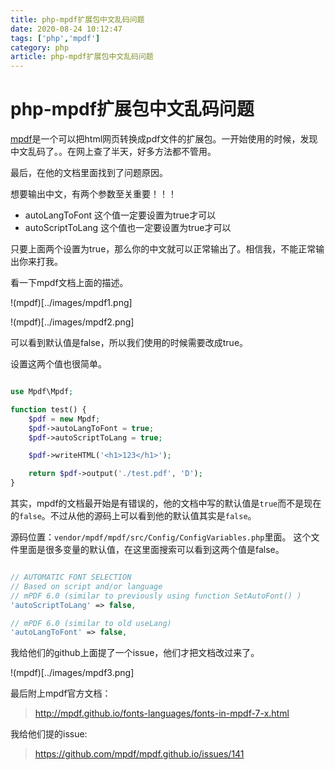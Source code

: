 ```yaml
---
title: php-mpdf扩展包中文乱码问题
date: 2020-08-24 10:12:47
tags: ['php','mpdf']
category: php
article: php-mpdf扩展包中文乱码问题
---
```


# php-mpdf扩展包中文乱码问题

[mpdf](http://mpdf.github.io/fonts-languages/fonts-in-mpdf-7-x.html)是一个可以把html网页转换成pdf文件的扩展包。一开始使用的时候，发现中文乱码了。。在网上查了半天，好多方法都不管用。

最后，在他的文档里面找到了问题原因。

想要输出中文，有两个参数至关重要！！！

- autoLangToFont 这个值一定要设置为true才可以
- autoScriptToLang 这个值也一定要设置为true才可以

只要上面两个设置为true，那么你的中文就可以正常输出了。相信我，不能正常输出你来打我。

看一下mpdf文档上面的描述。

!(mpdf)[../images/mpdf1.png]

!(mpdf)[../images/mpdf2.png]

可以看到默认值是false，所以我们使用的时候需要改成true。

设置这两个值也很简单。

```php

use Mpdf\Mpdf;

function test() {
    $pdf = new Mpdf;
    $pdf->autoLangToFont = true;
    $pdf->autoScriptToLang = true;

    $pdf->writeHTML('<h1>123</h1>');

	return $pdf->output('./test.pdf', 'D');
}
```

其实，mpdf的文档最开始是有错误的，他的文档中写的默认值是`true`而不是现在的`false`。不过从他的源码上可以看到他的默认值其实是`false`。

源码位置：`vendor/mpdf/mpdf/src/Config/ConfigVariables.php`里面。
这个文件里面是很多变量的默认值，在这里面搜索可以看到这两个值是false。

```php

// AUTOMATIC FONT SELECTION
// Based on script and/or language
// mPDF 6.0 (similar to previously using function SetAutoFont() )
'autoScriptToLang' => false,

// mPDF 6.0 (similar to old useLang)
'autoLangToFont' => false,
```

我给他们的github上面提了一个issue，他们才把文档改过来了。

!(mpdf)[../images/mpdf3.png]

最后附上mpdf官方文档：

> http://mpdf.github.io/fonts-languages/fonts-in-mpdf-7-x.html

我给他们提的issue:

> https://github.com/mpdf/mpdf.github.io/issues/141








